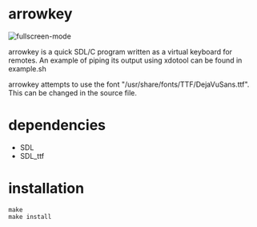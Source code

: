 # arrowkey

![fullscreen-mode](https://raw.github.com/rbong/arrowkey/master/img/screen.png)

arrowkey is a quick SDL/C program written as a virtual keyboard for remotes.
An example of piping its output using xdotool can be found in example.sh

arrowkey attempts to use the font "/usr/share/fonts/TTF/DejaVuSans.ttf".
This can be changed in the source file.

# dependencies

- SDL
- SDL\_ttf

# installation

```
make
make install
```

